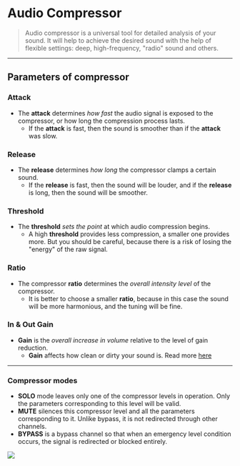 # Audio Compressor
> Audio compressor is a universal tool for detailed analysis of your sound. It will help to achieve the desired sound with the help of flexible settings: deep, high-frequency, "radio" sound and others.
***
## Parameters of compressor
### Attack
* The __attack__ determines _how fast_ the audio signal is exposed to the compressor, or how long the compression process lasts.
  * If the __attack__ is fast, then the sound is smoother than if the __attack__ was slow.
### Release 
* The __release__ determines _how long_ the compressor clamps a certain sound.
  * If the __release__ is fast, then the sound will be louder, and if the __release__ is long, then the sound will be smoother.
### Threshold
* The __threshold__ _sets the point_ at which audio compression begins.
  * A high __threshold__ provides less compression, a smaller one provides more. But you should be careful, because there is a risk of losing the "energy" of the raw signal.
### Ratio
* The compressor __ratio__ determines the _overall intensity level_ of the compressor.
  * It is better to choose a smaller __ratio__, because in this case the sound will be more harmonious, and the tuning will be fine.
### In & Out Gain
* __Gain__ is the _overall increase in volume_ relative to the level of gain reduction.
  * __Gain__ affects how clean or dirty your sound is. Read more [here](https://producelikeapro.com/blog/audio-gain-volume-gain-staging/)
***
### Compressor modes
* __SOLO__ mode leaves only one of the compressor levels in operation. Only the parameters corresponding to this level will be valid.
* __MUTE__ silences this compressor level and all the parameters corresponding to it. Unlike bypass, it is not redirected through other channels.
* __BYPASS__ is a bypass channel so that when an emergency level condition occurs, the signal is redirected or blocked entirely.

![](https://www.pngplay.com/wp-content/uploads/12/Sound-PNG-Pic-Background.png)

